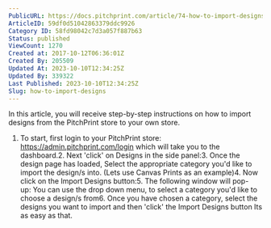 ```yaml
---
PublicURL: https://docs.pitchprint.com/article/74-how-to-import-designs
ArticleID: 59df0d51042863379ddc9926
Category ID: 58fd98042c7d3a057f887b63
Status: published
ViewCount: 1270
Created at: 2017-10-12T06:36:01Z
Created By: 205509
Updated At: 2023-10-10T12:34:25Z
Updated By: 339322
Last Published: 2023-10-10T12:34:25Z
Slug: how-to-import-designs
---
```

In this article, you will receive step-by-step instructions on how to import designs from the PitchPrint store to your own store.
 1. To start, first login to your PitchPrint store: https://admin.pitchprint.com/login which will take you to the dashboard.2. Next 'click' on Designs in the side panel:3. Once the design page has loaded, Select the appropriate category you'd like to import the design/s into. (Lets use Canvas Prints as an example)4. Now click on the Import Designs button:5. The following window will pop-up: You can use the drop down menu, to select a category you'd like to choose a design/s from6. Once you have chosen a category, select the designs you want to import and then 'click' the Import Designs button Its as easy as that. 